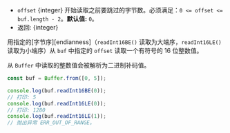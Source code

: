 <!-- YAML
added: v0.5.5
changes:
  - version: v10.0.0
    pr-url: https://github.com/nodejs/node/pull/18395
    description: Removed `noAssert` and no implicit coercion of the offset
                 to `uint32` anymore.
-->

* `offset` {integer} 开始读取之前要跳过的字节数。必须满足：`0 <= offset <= buf.length - 2`。**默认值:** `0`。
* 返回: {integer}

用指定的[字节序][endianness]（`readInt16BE()` 读取为大端序，`readInt16LE()` 读取为小端序）从 `buf` 中指定的 `offset` 读取一个有符号的 16 位整数值。

从 `Buffer` 中读取的整数值会被解析为二进制补码值。

```js
const buf = Buffer.from([0, 5]);

console.log(buf.readInt16BE(0));
// 打印: 5
console.log(buf.readInt16LE(0));
// 打印: 1280
console.log(buf.readInt16LE(1));
// 抛出异常 ERR_OUT_OF_RANGE。
```

